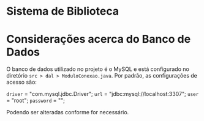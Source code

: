 # Sistema de Biblioteca

# Considerações acerca do Banco de Dados

O banco de dados utilizado no projeto é o MySQL e está configurado no diretório `src > dal > ModuloConexao.java`. Por padrão, as configurações de acesso são:

`driver` = "com.mysql.jdbc.Driver";
`url` = "jdbc:mysql://localhost:3307";
`user` = "root";
`password` = "";

Podendo ser alteradas conforme for necessário.